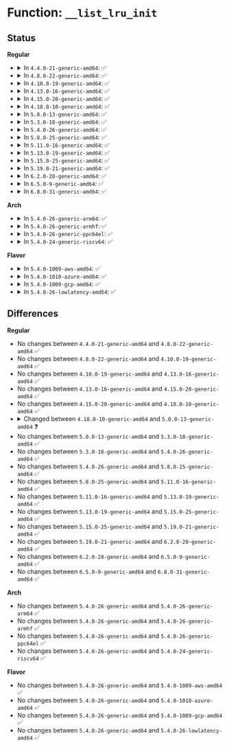 # Function: <code>__list_lru_init</code>

## Status
<b>Regular</b>
<ul>
<li>
<details>
<summary>In <code>4.4.0-21-generic-amd64</code>: ✅</summary>

```c
int __list_lru_init(struct list_lru * lru, bool memcg_aware, struct lock_class_key * key)
```

```json
{
  "name": "__list_lru_init",
  "collision_type": "Unique Global",
  "inline_type": "No",
  "funcs": [
    {
      "addr": 18446744071580652736,
      "name": "__list_lru_init",
      "external": true,
      "loc": "mm/list_lru.c:534",
      "file": "mm/list_lru.c",
      "inline": "seen, unknown",
      "caller_inline": [],
      "caller_func": [
        "fs/super.c:sget_userns",
        "fs/super.c:sget_userns"
      ]
    }
  ],
  "symbols": [
    {
      "addr": 18446744071580652736,
      "name": "__list_lru_init",
      "section": ".text",
      "bind": "STB_GLOBAL",
      "size": 497
    }
  ]
}
```
</details>
</li>
<li>
<details>
<summary>In <code>4.8.0-22-generic-amd64</code>: ✅</summary>

```c
int __list_lru_init(struct list_lru * lru, bool memcg_aware, struct lock_class_key * key)
```

```json
{
  "name": "__list_lru_init",
  "collision_type": "Unique Global",
  "inline_type": "No",
  "funcs": [
    {
      "addr": 18446744071580760000,
      "name": "__list_lru_init",
      "external": true,
      "loc": "mm/list_lru.c:534",
      "file": "mm/list_lru.c",
      "inline": "seen, unknown",
      "caller_inline": [],
      "caller_func": [
        "fs/super.c:sget_userns",
        "fs/super.c:sget_userns"
      ]
    }
  ],
  "symbols": [
    {
      "addr": 18446744071580760000,
      "name": "__list_lru_init",
      "section": ".text",
      "bind": "STB_GLOBAL",
      "size": 497
    }
  ]
}
```
</details>
</li>
<li>
<details>
<summary>In <code>4.10.0-19-generic-amd64</code>: ✅</summary>

```c
int __list_lru_init(struct list_lru * lru, bool memcg_aware, struct lock_class_key * key)
```

```json
{
  "name": "__list_lru_init",
  "collision_type": "Unique Global",
  "inline_type": "No",
  "funcs": [
    {
      "addr": 18446744071580825216,
      "name": "__list_lru_init",
      "external": true,
      "loc": "mm/list_lru.c:534",
      "file": "mm/list_lru.c",
      "inline": "seen, unknown",
      "caller_inline": [],
      "caller_func": [
        "fs/super.c:sget_userns",
        "fs/super.c:sget_userns"
      ]
    }
  ],
  "symbols": [
    {
      "addr": 18446744071580825216,
      "name": "__list_lru_init",
      "section": ".text",
      "bind": "STB_GLOBAL",
      "size": 522
    }
  ]
}
```
</details>
</li>
<li>
<details>
<summary>In <code>4.13.0-16-generic-amd64</code>: ✅</summary>

```c
int __list_lru_init(struct list_lru * lru, bool memcg_aware, struct lock_class_key * key)
```

```json
{
  "name": "__list_lru_init",
  "collision_type": "Unique Global",
  "inline_type": "No",
  "funcs": [
    {
      "addr": 18446744071580867264,
      "name": "__list_lru_init",
      "external": true,
      "loc": "mm/list_lru.c:532",
      "file": "mm/list_lru.c",
      "inline": "seen, unknown",
      "caller_inline": [],
      "caller_func": [
        "fs/super.c:sget_userns",
        "fs/super.c:sget_userns"
      ]
    }
  ],
  "symbols": [
    {
      "addr": 18446744071580867264,
      "name": "__list_lru_init",
      "section": ".text",
      "bind": "STB_GLOBAL",
      "size": 537
    }
  ]
}
```
</details>
</li>
<li>
<details>
<summary>In <code>4.15.0-20-generic-amd64</code>: ✅</summary>

```c
int __list_lru_init(struct list_lru * lru, bool memcg_aware, struct lock_class_key * key)
```

```json
{
  "name": "__list_lru_init",
  "collision_type": "Unique Global",
  "inline_type": "No",
  "funcs": [
    {
      "addr": 18446744071580958496,
      "name": "__list_lru_init",
      "external": true,
      "loc": "mm/list_lru.c:533",
      "file": "mm/list_lru.c",
      "inline": "seen, unknown",
      "caller_inline": [],
      "caller_func": [
        "fs/super.c:sget_userns",
        "fs/super.c:sget_userns"
      ]
    }
  ],
  "symbols": [
    {
      "addr": 18446744071580958496,
      "name": "__list_lru_init",
      "section": ".text",
      "bind": "STB_GLOBAL",
      "size": 542
    }
  ]
}
```
</details>
</li>
<li>
<details>
<summary>In <code>4.18.0-10-generic-amd64</code>: ✅</summary>

```c
int __list_lru_init(struct list_lru * lru, bool memcg_aware, struct lock_class_key * key)
```

```json
{
  "name": "__list_lru_init",
  "collision_type": "Unique Global",
  "inline_type": "No",
  "funcs": [
    {
      "addr": 18446744071581092528,
      "name": "__list_lru_init",
      "external": true,
      "loc": "mm/list_lru.c:556",
      "file": "mm/list_lru.c",
      "inline": "seen, unknown",
      "caller_inline": [],
      "caller_func": [
        "mm/workingset.c:workingset_init",
        "fs/super.c:sget_userns",
        "fs/super.c:sget_userns"
      ]
    }
  ],
  "symbols": [
    {
      "addr": 18446744071581092528,
      "name": "__list_lru_init",
      "section": ".text",
      "bind": "STB_GLOBAL",
      "size": 524
    }
  ]
}
```
</details>
</li>
<li>
<details>
<summary>In <code>5.0.0-13-generic-amd64</code>: ✅</summary>

```c
int __list_lru_init(struct list_lru * lru, bool memcg_aware, struct lock_class_key * key, struct shrinker * shrinker)
```

```json
{
  "name": "__list_lru_init",
  "collision_type": "Unique Global",
  "inline_type": "No",
  "funcs": [
    {
      "addr": 18446744071581170192,
      "name": "__list_lru_init",
      "external": true,
      "loc": "mm/list_lru.c:600",
      "file": "mm/list_lru.c",
      "inline": "seen, unknown",
      "caller_inline": [],
      "caller_func": [
        "mm/workingset.c:workingset_init",
        "fs/super.c:sget_userns",
        "fs/super.c:sget_userns"
      ]
    }
  ],
  "symbols": [
    {
      "addr": 18446744071581170192,
      "name": "__list_lru_init",
      "section": ".text",
      "bind": "STB_GLOBAL",
      "size": 540
    }
  ]
}
```
</details>
</li>
<li>
<details>
<summary>In <code>5.3.0-18-generic-amd64</code>: ✅</summary>

```c
int __list_lru_init(struct list_lru * lru, bool memcg_aware, struct lock_class_key * key, struct shrinker * shrinker)
```

```json
{
  "name": "__list_lru_init",
  "collision_type": "Unique Global",
  "inline_type": "No",
  "funcs": [
    {
      "addr": 18446744071581241232,
      "name": "__list_lru_init",
      "external": true,
      "loc": "mm/list_lru.c:600",
      "file": "mm/list_lru.c",
      "inline": "seen, unknown",
      "caller_inline": [],
      "caller_func": [
        "mm/workingset.c:workingset_init",
        "fs/super.c:alloc_super",
        "fs/super.c:alloc_super"
      ]
    }
  ],
  "symbols": [
    {
      "addr": 18446744071581241232,
      "name": "__list_lru_init",
      "section": ".text",
      "bind": "STB_GLOBAL",
      "size": 536
    }
  ]
}
```
</details>
</li>
<li>
<details>
<summary>In <code>5.4.0-26-generic-amd64</code>: ✅</summary>

```c
int __list_lru_init(struct list_lru * lru, bool memcg_aware, struct lock_class_key * key, struct shrinker * shrinker)
```

```json
{
  "name": "__list_lru_init",
  "collision_type": "Unique Global",
  "inline_type": "No",
  "funcs": [
    {
      "addr": 18446744071581299680,
      "name": "__list_lru_init",
      "external": true,
      "loc": "mm/list_lru.c:600",
      "file": "mm/list_lru.c",
      "inline": "seen, unknown",
      "caller_inline": [],
      "caller_func": [
        "mm/workingset.c:workingset_init",
        "fs/super.c:alloc_super",
        "fs/super.c:alloc_super"
      ]
    }
  ],
  "symbols": [
    {
      "addr": 18446744071581299680,
      "name": "__list_lru_init",
      "section": ".text",
      "bind": "STB_GLOBAL",
      "size": 536
    }
  ]
}
```
</details>
</li>
<li>
<details>
<summary>In <code>5.8.0-25-generic-amd64</code>: ✅</summary>

```c
int __list_lru_init(struct list_lru * lru, bool memcg_aware, struct lock_class_key * key, struct shrinker * shrinker)
```

```json
{
  "name": "__list_lru_init",
  "collision_type": "Unique Global",
  "inline_type": "No",
  "funcs": [
    {
      "addr": 18446744071581489552,
      "name": "__list_lru_init",
      "external": true,
      "loc": "mm/list_lru.c:590",
      "file": "mm/list_lru.c",
      "inline": "seen, unknown",
      "caller_inline": [],
      "caller_func": [
        "mm/workingset.c:workingset_init",
        "fs/super.c:alloc_super",
        "fs/super.c:alloc_super"
      ]
    }
  ],
  "symbols": [
    {
      "addr": 18446744071581489552,
      "name": "__list_lru_init",
      "section": ".text",
      "bind": "STB_GLOBAL",
      "size": 588
    }
  ]
}
```
</details>
</li>
<li>
<details>
<summary>In <code>5.11.0-16-generic-amd64</code>: ✅</summary>

```c
int __list_lru_init(struct list_lru * lru, bool memcg_aware, struct lock_class_key * key, struct shrinker * shrinker)
```

```json
{
  "name": "__list_lru_init",
  "collision_type": "Unique Global",
  "inline_type": "No",
  "funcs": [
    {
      "addr": 18446744071581531216,
      "name": "__list_lru_init",
      "external": true,
      "loc": "mm/list_lru.c:590",
      "file": "mm/list_lru.c",
      "inline": "seen, unknown",
      "caller_inline": [],
      "caller_func": [
        "mm/workingset.c:workingset_init",
        "fs/super.c:alloc_super",
        "fs/super.c:alloc_super"
      ]
    }
  ],
  "symbols": [
    {
      "addr": 18446744071581531216,
      "name": "__list_lru_init",
      "section": ".text",
      "bind": "STB_GLOBAL",
      "size": 588
    }
  ]
}
```
</details>
</li>
<li>
<details>
<summary>In <code>5.13.0-19-generic-amd64</code>: ✅</summary>

```c
int __list_lru_init(struct list_lru * lru, bool memcg_aware, struct lock_class_key * key, struct shrinker * shrinker)
```

```json
{
  "name": "__list_lru_init",
  "collision_type": "Unique Global",
  "inline_type": "No",
  "funcs": [
    {
      "addr": 18446744071581553600,
      "name": "__list_lru_init",
      "external": true,
      "loc": "mm/list_lru.c:582",
      "file": "mm/list_lru.c",
      "inline": "seen, unknown",
      "caller_inline": [],
      "caller_func": [
        "mm/workingset.c:workingset_init",
        "fs/super.c:alloc_super",
        "fs/super.c:alloc_super"
      ]
    }
  ],
  "symbols": [
    {
      "addr": 18446744071581553600,
      "name": "__list_lru_init",
      "section": ".text",
      "bind": "STB_GLOBAL",
      "size": 584
    }
  ]
}
```
</details>
</li>
<li>
<details>
<summary>In <code>5.15.0-25-generic-amd64</code>: ✅</summary>

```c
int __list_lru_init(struct list_lru * lru, bool memcg_aware, struct lock_class_key * key, struct shrinker * shrinker)
```

```json
{
  "name": "__list_lru_init",
  "collision_type": "Unique Global",
  "inline_type": "No",
  "funcs": [
    {
      "addr": 18446744071581817088,
      "name": "__list_lru_init",
      "external": true,
      "loc": "mm/list_lru.c:582",
      "file": "mm/list_lru.c",
      "inline": "seen, unknown",
      "caller_inline": [],
      "caller_func": [
        "mm/workingset.c:workingset_init",
        "fs/super.c:alloc_super",
        "fs/super.c:alloc_super"
      ]
    }
  ],
  "symbols": [
    {
      "addr": 18446744071581817088,
      "name": "__list_lru_init",
      "section": ".text",
      "bind": "STB_GLOBAL",
      "size": 584
    }
  ]
}
```
</details>
</li>
<li>
<details>
<summary>In <code>5.19.0-21-generic-amd64</code>: ✅</summary>

```c
int __list_lru_init(struct list_lru * lru, bool memcg_aware, struct lock_class_key * key, struct shrinker * shrinker)
```

```json
{
  "name": "__list_lru_init",
  "collision_type": "Unique Global",
  "inline_type": "No",
  "funcs": [
    {
      "addr": 18446744071582208672,
      "name": "__list_lru_init",
      "external": true,
      "loc": "mm/list_lru.c:559",
      "file": "mm/list_lru.c",
      "inline": "seen, unknown",
      "caller_inline": [],
      "caller_func": [
        "mm/workingset.c:workingset_init",
        "fs/super.c:alloc_super",
        "fs/super.c:alloc_super"
      ]
    }
  ],
  "symbols": [
    {
      "addr": 18446744071582208672,
      "name": "__list_lru_init",
      "section": ".text",
      "bind": "STB_GLOBAL",
      "size": 312
    }
  ]
}
```
</details>
</li>
<li>
<details>
<summary>In <code>6.2.0-20-generic-amd64</code>: ✅</summary>

```c
int __list_lru_init(struct list_lru * lru, bool memcg_aware, struct lock_class_key * key, struct shrinker * shrinker)
```

```json
{
  "name": "__list_lru_init",
  "collision_type": "Unique Global",
  "inline_type": "No",
  "funcs": [
    {
      "addr": 18446744071582695264,
      "name": "__list_lru_init",
      "external": true,
      "loc": "mm/list_lru.c:559",
      "file": "mm/list_lru.c",
      "inline": "seen, unknown",
      "caller_inline": [],
      "caller_func": [
        "mm/workingset.c:workingset_init",
        "fs/super.c:alloc_super",
        "fs/super.c:alloc_super"
      ]
    }
  ],
  "symbols": [
    {
      "addr": 18446744071582695264,
      "name": "__list_lru_init",
      "section": ".text",
      "bind": "STB_GLOBAL",
      "size": 298
    }
  ]
}
```
</details>
</li>
<li>
<details>
<summary>In <code>6.5.0-9-generic-amd64</code>: ✅</summary>

```c
int __list_lru_init(struct list_lru * lru, bool memcg_aware, struct lock_class_key * key, struct shrinker * shrinker)
```

```json
{
  "name": "__list_lru_init",
  "collision_type": "Unique Global",
  "inline_type": "No",
  "funcs": [
    {
      "addr": 18446744071582909184,
      "name": "__list_lru_init",
      "external": true,
      "loc": "mm/list_lru.c:559",
      "file": "mm/list_lru.c",
      "inline": "seen, unknown",
      "caller_inline": [],
      "caller_func": [
        "mm/workingset.c:workingset_init",
        "fs/super.c:alloc_super",
        "fs/super.c:alloc_super"
      ]
    }
  ],
  "symbols": [
    {
      "addr": 18446744071582909184,
      "name": "__list_lru_init",
      "section": ".text",
      "bind": "STB_GLOBAL",
      "size": 298
    }
  ]
}
```
</details>
</li>
<li>
<details>
<summary>In <code>6.8.0-31-generic-amd64</code>: ✅</summary>

```c
int __list_lru_init(struct list_lru * lru, bool memcg_aware, struct lock_class_key * key, struct shrinker * shrinker)
```

```json
{
  "name": "__list_lru_init",
  "collision_type": "Unique Global",
  "inline_type": "No",
  "funcs": [
    {
      "addr": 18446744071583082080,
      "name": "__list_lru_init",
      "external": true,
      "loc": "mm/list_lru.c:560",
      "file": "mm/list_lru.c",
      "inline": "seen, unknown",
      "caller_inline": [],
      "caller_func": [
        "mm/workingset.c:workingset_init",
        "mm/zswap.c:zswap_pool_create",
        "fs/super.c:alloc_super",
        "fs/super.c:alloc_super"
      ]
    }
  ],
  "symbols": [
    {
      "addr": 18446744071583082080,
      "name": "__list_lru_init",
      "section": ".text",
      "bind": "STB_GLOBAL",
      "size": 298
    }
  ]
}
```
</details>
</li>
</ul>
<b>Arch</b>
<ul>
<li>
<details>
<summary>In <code>5.4.0-26-generic-arm64</code>: ✅</summary>

```c
int __list_lru_init(struct list_lru * lru, bool memcg_aware, struct lock_class_key * key, struct shrinker * shrinker)
```

```json
{
  "name": "__list_lru_init",
  "collision_type": "Unique Global",
  "inline_type": "No",
  "funcs": [
    {
      "addr": 18446603336492707440,
      "name": "__list_lru_init",
      "external": true,
      "loc": "mm/list_lru.c:600",
      "file": "mm/list_lru.c",
      "inline": "seen, unknown",
      "caller_inline": [],
      "caller_func": [
        "mm/workingset.c:workingset_init",
        "fs/super.c:alloc_super",
        "fs/super.c:alloc_super"
      ]
    }
  ],
  "symbols": [
    {
      "addr": 18446603336492707440,
      "name": "__list_lru_init",
      "section": ".text",
      "bind": "STB_GLOBAL",
      "size": 600
    }
  ]
}
```
</details>
</li>
<li>
<details>
<summary>In <code>5.4.0-26-generic-armhf</code>: ✅</summary>

```c
int __list_lru_init(struct list_lru * lru, bool memcg_aware, struct lock_class_key * key, struct shrinker * shrinker)
```

```json
{
  "name": "__list_lru_init",
  "collision_type": "Unique Global",
  "inline_type": "No",
  "funcs": [
    {
      "addr": 3226545632,
      "name": "__list_lru_init",
      "external": true,
      "loc": "mm/list_lru.c:600",
      "file": "mm/list_lru.c",
      "inline": "seen, unknown",
      "caller_inline": [],
      "caller_func": [
        "mm/workingset.c:workingset_init",
        "fs/super.c:alloc_super",
        "fs/super.c:alloc_super"
      ]
    }
  ],
  "symbols": [
    {
      "addr": 3226545632,
      "name": "__list_lru_init",
      "section": ".text",
      "bind": "STB_GLOBAL",
      "size": 292
    }
  ]
}
```
</details>
</li>
<li>
<details>
<summary>In <code>5.4.0-26-generic-ppc64el</code>: ✅</summary>

```c
int __list_lru_init(struct list_lru * lru, bool memcg_aware, struct lock_class_key * key, struct shrinker * shrinker)
```

```json
{
  "name": "__list_lru_init",
  "collision_type": "Unique Global",
  "inline_type": "No",
  "funcs": [
    {
      "addr": 13835058055286043888,
      "name": "__list_lru_init",
      "external": true,
      "loc": "mm/list_lru.c:600",
      "file": "mm/list_lru.c",
      "inline": "seen, unknown",
      "caller_inline": [],
      "caller_func": [
        "mm/workingset.c:workingset_init",
        "fs/super.c:alloc_super",
        "fs/super.c:alloc_super"
      ]
    }
  ],
  "symbols": [
    {
      "addr": 13835058055286043888,
      "name": "__list_lru_init",
      "section": ".text",
      "bind": "STB_GLOBAL",
      "size": 824
    }
  ]
}
```
</details>
</li>
<li>
<details>
<summary>In <code>5.4.0-24-generic-riscv64</code>: ✅</summary>

```c
int __list_lru_init(struct list_lru * lru, bool memcg_aware, struct lock_class_key * key, struct shrinker * shrinker)
```

```json
{
  "name": "__list_lru_init",
  "collision_type": "Unique Global",
  "inline_type": "No",
  "funcs": [
    {
      "addr": 18446743936272706948,
      "name": "__list_lru_init",
      "external": true,
      "loc": "mm/list_lru.c:600",
      "file": "mm/list_lru.c",
      "inline": "seen, unknown",
      "caller_inline": [],
      "caller_func": [
        "mm/workingset.c:workingset_init",
        "fs/super.c:alloc_super",
        "fs/super.c:alloc_super"
      ]
    }
  ],
  "symbols": [
    {
      "addr": 18446743936272706948,
      "name": "__list_lru_init",
      "section": ".text",
      "bind": "STB_GLOBAL",
      "size": 286
    }
  ]
}
```
</details>
</li>
</ul>
<b>Flavor</b>
<ul>
<li>
<details>
<summary>In <code>5.4.0-1009-aws-amd64</code>: ✅</summary>

```c
int __list_lru_init(struct list_lru * lru, bool memcg_aware, struct lock_class_key * key, struct shrinker * shrinker)
```

```json
{
  "name": "__list_lru_init",
  "collision_type": "Unique Global",
  "inline_type": "No",
  "funcs": [
    {
      "addr": 18446744071581268528,
      "name": "__list_lru_init",
      "external": true,
      "loc": "mm/list_lru.c:600",
      "file": "mm/list_lru.c",
      "inline": "seen, unknown",
      "caller_inline": [],
      "caller_func": [
        "mm/workingset.c:workingset_init",
        "fs/super.c:alloc_super",
        "fs/super.c:alloc_super"
      ]
    }
  ],
  "symbols": [
    {
      "addr": 18446744071581268528,
      "name": "__list_lru_init",
      "section": ".text",
      "bind": "STB_GLOBAL",
      "size": 536
    }
  ]
}
```
</details>
</li>
<li>
<details>
<summary>In <code>5.4.0-1010-azure-amd64</code>: ✅</summary>

```c
int __list_lru_init(struct list_lru * lru, bool memcg_aware, struct lock_class_key * key, struct shrinker * shrinker)
```

```json
{
  "name": "__list_lru_init",
  "collision_type": "Unique Global",
  "inline_type": "No",
  "funcs": [
    {
      "addr": 18446744071581215184,
      "name": "__list_lru_init",
      "external": true,
      "loc": "mm/list_lru.c:600",
      "file": "mm/list_lru.c",
      "inline": "seen, unknown",
      "caller_inline": [],
      "caller_func": [
        "mm/workingset.c:workingset_init",
        "fs/super.c:alloc_super",
        "fs/super.c:alloc_super"
      ]
    }
  ],
  "symbols": [
    {
      "addr": 18446744071581215184,
      "name": "__list_lru_init",
      "section": ".text",
      "bind": "STB_GLOBAL",
      "size": 536
    }
  ]
}
```
</details>
</li>
<li>
<details>
<summary>In <code>5.4.0-1009-gcp-amd64</code>: ✅</summary>

```c
int __list_lru_init(struct list_lru * lru, bool memcg_aware, struct lock_class_key * key, struct shrinker * shrinker)
```

```json
{
  "name": "__list_lru_init",
  "collision_type": "Unique Global",
  "inline_type": "No",
  "funcs": [
    {
      "addr": 18446744071581259728,
      "name": "__list_lru_init",
      "external": true,
      "loc": "mm/list_lru.c:600",
      "file": "mm/list_lru.c",
      "inline": "seen, unknown",
      "caller_inline": [],
      "caller_func": [
        "mm/workingset.c:workingset_init",
        "fs/super.c:alloc_super",
        "fs/super.c:alloc_super"
      ]
    }
  ],
  "symbols": [
    {
      "addr": 18446744071581259728,
      "name": "__list_lru_init",
      "section": ".text",
      "bind": "STB_GLOBAL",
      "size": 536
    }
  ]
}
```
</details>
</li>
<li>
<details>
<summary>In <code>5.4.0-26-lowlatency-amd64</code>: ✅</summary>

```c
int __list_lru_init(struct list_lru * lru, bool memcg_aware, struct lock_class_key * key, struct shrinker * shrinker)
```

```json
{
  "name": "__list_lru_init",
  "collision_type": "Unique Global",
  "inline_type": "No",
  "funcs": [
    {
      "addr": 18446744071581324432,
      "name": "__list_lru_init",
      "external": true,
      "loc": "mm/list_lru.c:600",
      "file": "mm/list_lru.c",
      "inline": "seen, unknown",
      "caller_inline": [],
      "caller_func": [
        "mm/workingset.c:workingset_init",
        "fs/super.c:alloc_super",
        "fs/super.c:alloc_super"
      ]
    }
  ],
  "symbols": [
    {
      "addr": 18446744071581324432,
      "name": "__list_lru_init",
      "section": ".text",
      "bind": "STB_GLOBAL",
      "size": 536
    }
  ]
}
```
</details>
</li>
</ul>

## Differences
<b>Regular</b>
<ul>
<li>
No changes between <code>4.4.0-21-generic-amd64</code> and <code>4.8.0-22-generic-amd64</code> ✅
</li>
<li>
No changes between <code>4.8.0-22-generic-amd64</code> and <code>4.10.0-19-generic-amd64</code> ✅
</li>
<li>
No changes between <code>4.10.0-19-generic-amd64</code> and <code>4.13.0-16-generic-amd64</code> ✅
</li>
<li>
No changes between <code>4.13.0-16-generic-amd64</code> and <code>4.15.0-20-generic-amd64</code> ✅
</li>
<li>
No changes between <code>4.15.0-20-generic-amd64</code> and <code>4.18.0-10-generic-amd64</code> ✅
</li>
<li>
<details>
<summary>Changed between <code>4.18.0-10-generic-amd64</code> and <code>5.0.0-13-generic-amd64</code> ❓</summary>
<ul>
<li>
<b>Param added. </b>
<code>struct shrinker * shrinker</code>
</li>
</ul>
</details>
</li>
<li>
No changes between <code>5.0.0-13-generic-amd64</code> and <code>5.3.0-18-generic-amd64</code> ✅
</li>
<li>
No changes between <code>5.3.0-18-generic-amd64</code> and <code>5.4.0-26-generic-amd64</code> ✅
</li>
<li>
No changes between <code>5.4.0-26-generic-amd64</code> and <code>5.8.0-25-generic-amd64</code> ✅
</li>
<li>
No changes between <code>5.8.0-25-generic-amd64</code> and <code>5.11.0-16-generic-amd64</code> ✅
</li>
<li>
No changes between <code>5.11.0-16-generic-amd64</code> and <code>5.13.0-19-generic-amd64</code> ✅
</li>
<li>
No changes between <code>5.13.0-19-generic-amd64</code> and <code>5.15.0-25-generic-amd64</code> ✅
</li>
<li>
No changes between <code>5.15.0-25-generic-amd64</code> and <code>5.19.0-21-generic-amd64</code> ✅
</li>
<li>
No changes between <code>5.19.0-21-generic-amd64</code> and <code>6.2.0-20-generic-amd64</code> ✅
</li>
<li>
No changes between <code>6.2.0-20-generic-amd64</code> and <code>6.5.0-9-generic-amd64</code> ✅
</li>
<li>
No changes between <code>6.5.0-9-generic-amd64</code> and <code>6.8.0-31-generic-amd64</code> ✅
</li>
</ul>
<b>Arch</b>
<ul>
<li>
No changes between <code>5.4.0-26-generic-amd64</code> and <code>5.4.0-26-generic-arm64</code> ✅
</li>
<li>
No changes between <code>5.4.0-26-generic-amd64</code> and <code>5.4.0-26-generic-armhf</code> ✅
</li>
<li>
No changes between <code>5.4.0-26-generic-amd64</code> and <code>5.4.0-26-generic-ppc64el</code> ✅
</li>
<li>
No changes between <code>5.4.0-26-generic-amd64</code> and <code>5.4.0-24-generic-riscv64</code> ✅
</li>
</ul>
<b>Flavor</b>
<ul>
<li>
No changes between <code>5.4.0-26-generic-amd64</code> and <code>5.4.0-1009-aws-amd64</code> ✅
</li>
<li>
No changes between <code>5.4.0-26-generic-amd64</code> and <code>5.4.0-1010-azure-amd64</code> ✅
</li>
<li>
No changes between <code>5.4.0-26-generic-amd64</code> and <code>5.4.0-1009-gcp-amd64</code> ✅
</li>
<li>
No changes between <code>5.4.0-26-generic-amd64</code> and <code>5.4.0-26-lowlatency-amd64</code> ✅
</li>
</ul>
